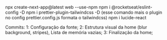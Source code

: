 npx create-next-app@latest web --use-npm
npm i @rocketseat/eslint-config -D
npm i prettier-plugin-tailwindcss -D (esse comando mais o plugin no config prettier.config.js formata o tailwindcss)
npm i lucide-react



Commits:
1: Configuração da fonte;
2: Estrutura visual da home (blur background, stripes), Lista de memória vazias;
3: Finalização da home;